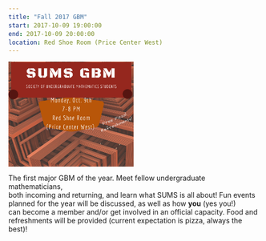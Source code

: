 ```yaml
---
title: "Fall 2017 GBM"
start: 2017-10-09 19:00:00
end: 2017-10-09 20:00:00
location: Red Shoe Room (Price Center West)
---
```


<div class="container" style="width: 250px; height: 210px; overflow: hidden; padding:0; margin:0;"> <img src="/static/fa17/GBM3.png" style="width: 100%"/></div>

The first major GBM of the year. Meet fellow undergraduate mathematicians,  
both incoming and returning, and learn what SUMS is all about! Fun events  
planned for the year will be discussed, as well as how __you__ (yes you!)  
can become a member and/or get involved in an official capacity. Food and    
refreshments will be provided (current expectation is pizza, always the  
best)!
